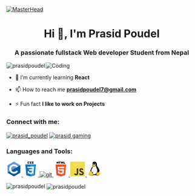 [![MasterHead](https://1.bp.blogspot.com/-7A4WynwLsM...
)](https://rishavchanda.io
)


<h1 align="center">Hi 👋, I'm Prasid Poudel</h1>
<h3 align="center">A passionate fullstack Web developer Student from Nepal</h3>
<img align="right" alt="Coding" width="400" src="https://cdn.dribbble.com/users/116207...
">

<p align="left"> <img src="https://komarev.com/ghpvc/?username=prasidpoudel&label=Profile%20views&color=0e75b6&style=flat" alt="prasidpoudel" /> </p>

- 🌱 I’m currently learning **React**

- 📫 How to reach me **prasidpoudel7@gmail.com**

- ⚡ Fun fact **I like to work on Projects**

<h3 align="left">Connect with me:</h3>
<p align="left">
<a href="https://instagram.com/prasid_poudel" target="blank"><img align="center" src="https://raw.githubusercontent.com/rahuldkjain/github-profile-readme-generator/master/src/images/icons/Social/instagram.svg" alt="prasid_poudel" height="30" width="40" /></a>
<a href="https://www.youtube.com/c/prasid gaming" target="blank"><img align="center" src="https://raw.githubusercontent.com/rahuldkjain/github-profile-readme-generator/master/src/images/icons/Social/youtube.svg" alt="prasid gaming" height="30" width="40" /></a>
</p>

<h3 align="left">Languages and Tools:</h3>
<p align="left"> <a href="https://www.cprogramming.com/" target="_blank" rel="noreferrer"> <img src="https://raw.githubusercontent.com/devicons/devicon/master/icons/c/c-original.svg" alt="c" width="40" height="40"/> </a> <a href="https://www.w3schools.com/css/" target="_blank" rel="noreferrer"> <img src="https://raw.githubusercontent.com/devicons/devicon/master/icons/css3/css3-original-wordmark.svg" alt="css3" width="40" height="40"/> </a> <a href="https://git-scm.com/" target="_blank" rel="noreferrer"> <img src="https://www.vectorlogo.zone/logos/git-scm/git-scm-icon.svg" alt="git" width="40" height="40"/> </a> <a href="https://www.w3.org/html/" target="_blank" rel="noreferrer"> <img src="https://raw.githubusercontent.com/devicons/devicon/master/icons/html5/html5-original-wordmark.svg" alt="html5" width="40" height="40"/> </a> <a href="https://developer.mozilla.org/en-US/docs/Web/JavaScript" target="_blank" rel="noreferrer"> <img src="https://raw.githubusercontent.com/devicons/devicon/master/icons/javascript/javascript-original.svg" alt="javascript" width="40" height="40"/> </a> <a href="https://www.linux.org/" target="_blank" rel="noreferrer"> <img src="https://raw.githubusercontent.com/devicons/devicon/master/icons/linux/linux-original.svg" alt="linux" width="40" height="40"/> </a> </p>

<p><img align="left" src="https://github-readme-stats.vercel.app/api/top-langs?username=prasidpoudel&show_icons=true&locale=en&layout=compact" alt="prasidpoudel" /></p>

<p>&nbsp;<img align="center" src="https://github-readme-stats.vercel.app/api?username=prasidpoudel&show_icons=true&locale=en" alt="prasidpoudel" /></p>
